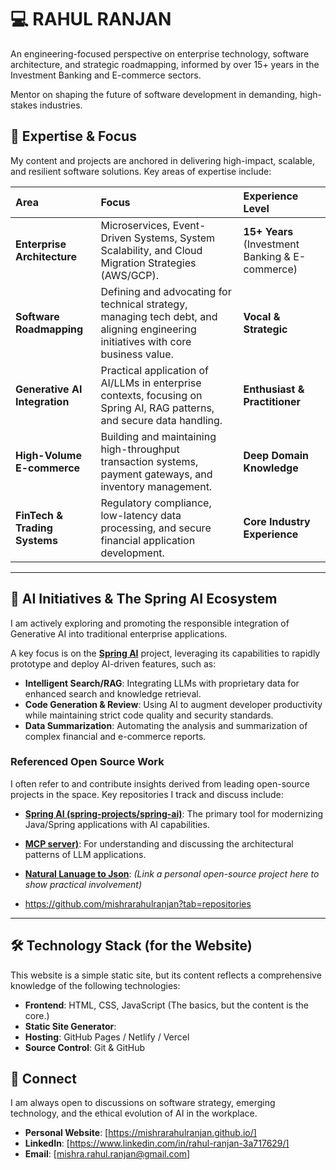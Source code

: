 # 💻 RAHUL RANJAN

An engineering-focused perspective on enterprise technology, software architecture, and strategic roadmapping, informed by over 15+ years in the Investment Banking and E-commerce sectors.

Mentor on shaping the future of software development in demanding, high-stakes industries.

## 🚀 Expertise & Focus

My content and projects are anchored in delivering high-impact, scalable, and resilient software solutions. Key areas of expertise include:

| Area | Focus | Experience Level |
| :--- | :--- | :--- |
| **Enterprise Architecture** | Microservices, Event-Driven Systems, System Scalability, and Cloud Migration Strategies (AWS/GCP). | **15+ Years** (Investment Banking & E-commerce) |
| **Software Roadmapping** | Defining and advocating for technical strategy, managing tech debt, and aligning engineering initiatives with core business value. | **Vocal & Strategic** |
| **Generative AI Integration** | Practical application of AI/LLMs in enterprise contexts, focusing on Spring AI, RAG patterns, and secure data handling. | **Enthusiast & Practitioner** |
| **High-Volume E-commerce** | Building and maintaining high-throughput transaction systems, payment gateways, and inventory management. | **Deep Domain Knowledge** |
| **FinTech & Trading Systems** | Regulatory compliance, low-latency data processing, and secure financial application development. | **Core Industry Experience** |

---

## 🤖 AI Initiatives & The Spring AI Ecosystem

I am actively exploring and promoting the responsible integration of Generative AI into traditional enterprise applications.

A key focus is on the **[Spring AI](https://github.com/mishrarahulranjan/ai-practise)** project, leveraging its capabilities to rapidly prototype and deploy AI-driven features, such as:

* **Intelligent Search/RAG**: Integrating LLMs with proprietary data for enhanced search and knowledge retrieval.
* **Code Generation & Review**: Using AI to augment developer productivity while maintaining strict code quality and security standards.
* **Data Summarization**: Automating the analysis and summarization of complex financial and e-commerce reports.

### Referenced Open Source Work

I often refer to and contribute insights derived from leading open-source projects in the space. Key repositories I track and discuss include:

* **[Spring AI (spring-projects/spring-ai)](https://github.com/mishrarahulranjan/ai-practise)**: The primary tool for modernizing Java/Spring applications with AI capabilities.
* **[MCP server)](https://github.com/mishrarahulranjan/spring-ai-mcp-server)**: For understanding and discussing the architectural patterns of LLM applications.
* **[Natural Lanuage to Json](https://github.com/mishrarahulranjan/nl2json-ai-service)**: *(Link a personal open-source project here to show practical involvement)*

* https://github.com/mishrarahulranjan?tab=repositories

---

## 🛠️ Technology Stack (for the Website)

This website is a simple static site, but its content reflects a comprehensive knowledge of the following technologies:

* **Frontend**: HTML, CSS, JavaScript (The basics, but the content is the core.)
* **Static Site Generator**: 
* **Hosting**: GitHub Pages / Netlify / Vercel
* **Source Control**: Git & GitHub

## 📧 Connect

I am always open to discussions on software strategy, emerging technology, and the ethical evolution of AI in the workplace.

* **Personal Website**: [https://mishrarahulranjan.github.io/]
* **LinkedIn**: [https://www.linkedin.com/in/rahul-ranjan-3a717629/]
* **Email**: [mishra.rahul.ranjan@gmail.com]
